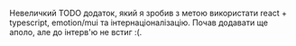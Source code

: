 Невеличкий TODO додаток, який я зробив з метою використати react + typescript, emotion/mui та інтернаціоналізацію. Почав додавати ще аполо, але до інтерв'ю не встиг :(.
